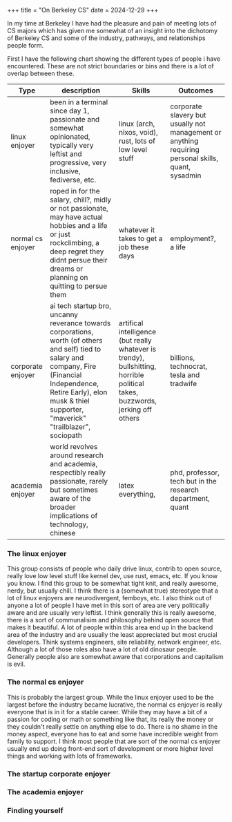 +++
title = "On Berkeley CS"
date = 2024-12-29
+++

In my time at Berkeley I have had the pleasure and pain of meeting lots of CS majors which has given me somewhat of an insight into the dichotomy of Berkeley CS and some of the industry, pathways, and relationships people form.

First I have the following chart showing the different types of people i have encountered. These are not strict boundaries or bins and there is a lot of overlap between these.


| Type                 | description                                                                                                                                                                                                                         | Skills                                                                           | Outcomes                                                                                    |
| -------------------- | ----------------------------------------------------------------------------------------------------------------------------------------------------------------------------------------------------------------------------------- | -------------------------------------------------------------------------------- | ------------------------------------------------------------------------------------------- |
|  linux enjoyer       | been in a terminal since day 1, passionate and somewhat opinionated, typically very leftist and progressive, very inclusive, fediverse, etc.                                                                                                           | linux (arch, nixos, void), rust, lots of low level stuff                                                 | corporate slavery but usually not management or anything requiring personal skills, quant, sysadmin|
| normal cs enjoyer    | roped in for the salary, chill?, midly or not passionate, may have actual hobbies and a life or just rockclimbing, a deep regret they didnt persue their dreams or planning on quitting to persue them                                                                                                                                                                            | whatever it takes to get a job these days                                        | employment?, a life                                                                         |
| corporate enjoyer    | ai tech startup bro, uncanny reverance towards corporations, worth (of others and self) tied to salary and company, Fire (Financial Independence, Retire Early), elon musk & thiel supporter,  "maverick" "trailblazer", sociopath | artifical intelligence (but really whatever is trendy), bullshitting, horrible political takes, buzzwords, jerking off others | billions, technocrat, tesla and tradwife                                                    |
| academia enjoyer     | world revolves around research and academia, respectibly really passionate, rarely but sometimes aware of the broader implications of technology, chinese                                                                           | latex everything,                                                                | phd, professor, tech but in the research department, quant                                        |

### The linux enjoyer
This group consists of people who daily drive linux, contrib to open source, really love low level stuff like kernel dev, use rust, emacs, etc. If you know you know. I find this group to be somewhat tight knit, and really awesome, nerdy, but usually chill. I think there is a (somewhat true) stereotype that a lot of linux enjoyers are neurodivergent, femboys, etc. I also think out of anyone a lot of people I have met in this sort of area are very politically aware and are usually very leftist. I think generally this is really awesome, there is a sort of communalisim and philosophy behind open source that makes it beautiful. A lot of people within this area end up in the backend area of the industry and are usually the least appreciated but most crucial developers. Think systems engineers, site reliability, network engineer, etc. Although a lot of those roles also have a lot of old dinosaur people. Generally people also are somewhat aware that corporations and capitalism is evil.
### The normal cs enjoyer
This is probably the largest group. While the linux enjoyer used to be the largest before the industry became lucrative, the normal cs enjoyer is really everyone that is in it for a stable career. While they may have a bit of a passion for coding or math or something like that, its really the money or they couldn't really settle on anything else to do. There is no shame in the money aspect, everyone has to eat and some have incredible weight from family to support. I think most people that are sort of the normal cs enjoyer usually end up doing front-end sort of development or more higher level things and working with lots of frameworks.

### The startup corporate enjoyer

### The academia enjoyer

### Finding yourself
